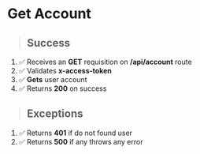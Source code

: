 # Get Account

> ## Success

1. ✅ Receives an **GET** requisition on **/api/account** route
2. ✅ Validates **x-access-token**
3. ✅ **Gets** user account
4. ✅ Returns **200** on success

> ## Exceptions

1. ✅ Returns **401** if do not found user
2. ✅ Returns **500** if any throws any error
